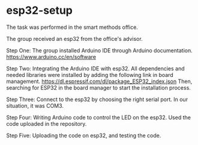 # esp32-setup

The task was performed in the smart methods office. 

The group received an esp32 from the office's advisor.

Step One: 
The group installed Arduino IDE through Arduino documentation.
https://www.arduino.cc/en/software

Step Two:
Integrating the Arduino IDE with esp32. All dependencies and needed libraries were installed by adding the following link in board management. 
https://dl.espressif.com/dl/package_ESP32_index.json
Then, searching for ESP32 in the board manager to start the installation process. 

Step Three: 
Connect to the esp32 by choosing the right serial port. 
In our situation, it was COM3. 

Step Four: 
Writing  Arduino code to control the LED on the esp32.
Used the code uploaded in the repository. 

Step Five: 
Uploading the code on esp32, and testing the code.
